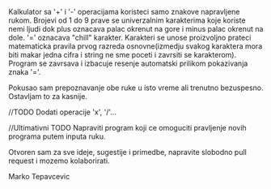 
Kalkulator sa '+' i '-' operacijama koristeci samo znakove napravljene rukom. Brojevi od 1 do 9 prave se univerzalnim karakterima koje koriste nemi ljudi dok plus oznacava palac okrenut na gore i minus palac okrenut na dole. '=' oznacava "chill" karakter. Karakteri se unose proizvoljno prateci matematicka pravila prvog razreda osnovne(izmedju svakog karaktera mora biti makar jedna cifra i string ne sme poceti i zavrsiti se karakterom). Program se zavrsava i izbacuje resenje automatski prilikom pokazivanja znaka '='.

Pokusao sam prepoznavanje obe ruke u isto vreme ali trenutno bezuspesno. Ostavljam to za kasnije.

//TODO
Dodati operacije 'x', '/'... 

//Ultimativni TODO
Napraviti program koji ce omoguciti pravljenje novih programa putem inputa ruku.



Otvoren sam za sve ideje, sugestije i primedbe, napravite slobodno pull request i mozemo kolaborirati.

Marko Tepavcevic
